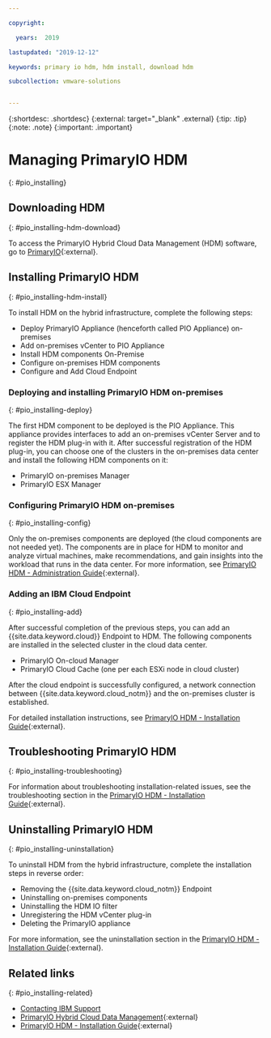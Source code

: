 ```yaml
---

copyright:

  years:  2019

lastupdated: "2019-12-12"

keywords: primary io hdm, hdm install, download hdm

subcollection: vmware-solutions


---
```


{:shortdesc: .shortdesc}
{:external: target="_blank" .external}
{:tip: .tip}
{:note: .note}
{:important: .important}


# Managing PrimaryIO HDM
{: #pio_installing}

## Downloading HDM
{: #pio_installing-hdm-download}

To access the PrimaryIO Hybrid Cloud Data Management (HDM) software, go to [PrimaryIO](https://www.primaryio.com/hybrid-cloud-data-mgmt/){:external}.

## Installing PrimaryIO HDM
{: #pio_installing-hdm-install}

To install HDM on the hybrid infrastructure, complete the following steps:
* Deploy PrimaryIO Appliance (henceforth called PIO Appliance) on-premises
* Add on-premises vCenter to PIO Appliance
* Install HDM components On-Premise
* Configure on-premises HDM components
* Configure and Add Cloud Endpoint

### Deploying and installing PrimaryIO HDM on-premises
{: #pio_installing-deploy}

The first HDM component to be deployed is the PIO Appliance. This appliance provides interfaces to add an on-premises vCenter Server and to register the HDM plug-in with it. After successful registration of the HDM plug-in, you can choose one of the clusters in the on-premises data center and install the following HDM components on it:
* PrimaryIO on-premises Manager
* PrimaryIO ESX Manager

### Configuring PrimaryIO HDM on-premises
{: #pio_installing-config}

Only the on-premises components are deployed (the cloud components are not needed yet). The components are in place for HDM to monitor and analyze virtual machines, make recommendations, and gain insights into the workload that runs in the data center. For more information, see [PrimaryIO HDM - Administration Guide](https://www.primaryio.com/free-downloads-2/){:external}.

### Adding an IBM Cloud Endpoint
{: #pio_installing-add}

After successful completion of the previous steps, you can add an {{site.data.keyword.cloud}} Endpoint to HDM. The following components are installed in the selected cluster in the cloud data center.
* PrimaryIO On-cloud Manager
* PrimaryIO Cloud Cache (one per each ESXi node in cloud cluster)

After the cloud endpoint is successfully configured, a network connection between {{site.data.keyword.cloud_notm}} and the on-premises cluster is established.

For detailed installation instructions, see [PrimaryIO HDM - Installation Guide](https://www.primaryio.com/free-downloads-2/){:external}.

## Troubleshooting PrimaryIO HDM
{: #pio_installing-troubleshooting}

For information about troubleshooting installation-related issues, see the troubleshooting section in the [PrimaryIO HDM - Installation Guide](https://www.primaryio.com/free-downloads-2/){:external}.

## Uninstalling PrimaryIO HDM
{: #pio_installing-uninstallation}

To uninstall HDM from the hybrid infrastructure, complete the installation steps in reverse order:
* Removing the {{site.data.keyword.cloud_notm}} Endpoint
* Uninstalling on-premises components
* Uninstalling the HDM IO filter
* Unregistering the HDM vCenter plug-in
* Deleting the PrimaryIO appliance

For more information, see the uninstallation section in the [PrimaryIO HDM - Installation Guide](https://www.primaryio.com/free-downloads-2/){:external}.

## Related links
{: #pio_installing-related}

* [Contacting IBM Support](/docs/services/vmwaresolutions?topic=vmware-solutions-trbl_support)
* [PrimaryIO Hybrid Cloud Data Management](https://www.primaryio.com/){:external}
* [PrimaryIO HDM - Installation Guide](https://www.primaryio.com/free-downloads-2/){:external}
